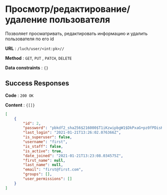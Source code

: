 # Просмотр/редактирование/удаление пользователя

Позволяет просматривать, редактировать информацию и удалить пользователя по его id

**URL** : `/luch/user/<int:pk>//`

**Method** : `GET`, `PUT` , `PATCH`, `DELETE`

**Data constraints** : `{}`

## Success Responses

**Code** : `200 OK`

**Content** : `{[]}`

````json
[
    {
        "id": 2,
        "password": "pbkdf2_sha256$216000$T1iKzwipbgW1$DkPxaG+pz0fPDisKdDWhOZSh2dgCpum4QSGJoWEEQmQ=",
        "last_login": "2021-01-21T13:26:02.076366Z",
        "is_superuser": false,
        "username": "first",
        "is_staff": false,
        "is_active": true,
        "date_joined": "2021-01-21T13:23:08.034575Z",
        "first_name": null,
        "last_name": null,
        "email": "first@first.com",
        "groups": [],
        "user_permissions": []
    }
]
